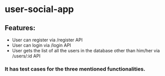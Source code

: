 # user-social-app
## Features:
- User can register via /register API
- User can login via /login API
- User gets the list of all the users in the database other than him/her via /users/:id API

### It has test cases for the three mentioned functionalities.

